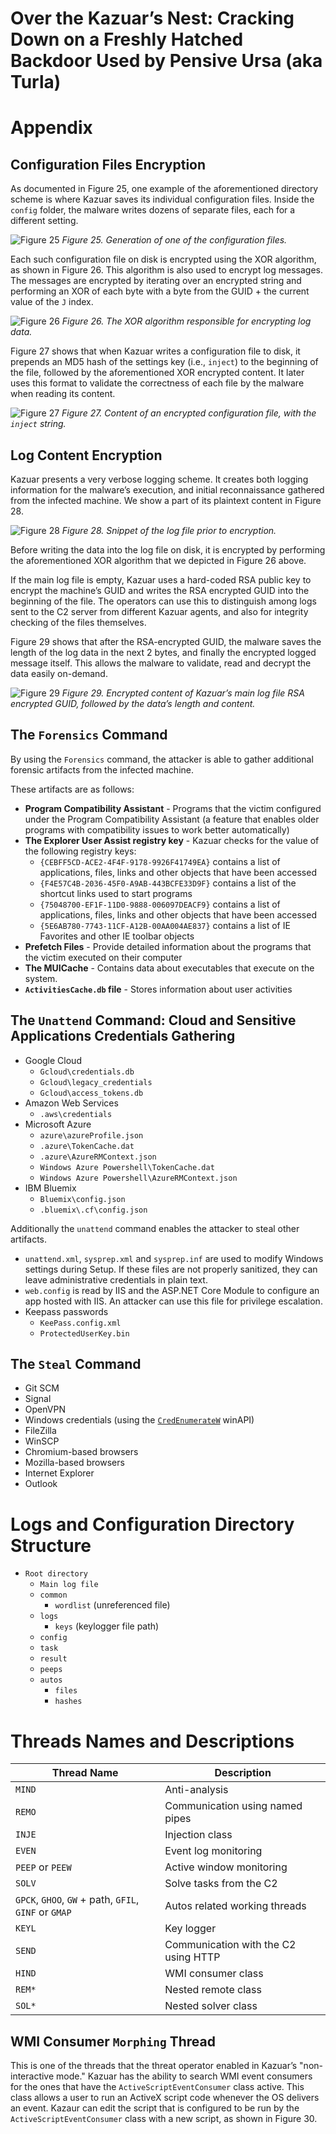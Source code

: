 # Over the Kazuar’s Nest: Cracking Down on a Freshly Hatched Backdoor Used by Pensive Ursa (aka Turla)

# Appendix

## Configuration Files Encryption

As documented in Figure 25, one example of the aforementioned directory scheme is where Kazuar saves its individual configuration files. Inside the `config` folder, the malware writes dozens of separate files, each for a different setting.

![Figure 25](https://github.com/PaloAltoNetworks/Unti42-Threat-Intelligence-Article-Information/assets/17553852/6cedfd59-ab5e-4f5c-8842-7be1d93b9c7a)
_Figure 25. Generation of one of the configuration files._

Each such configuration file on disk is encrypted using the XOR algorithm, as shown in Figure 26. This algorithm is also used to encrypt log messages. The messages are encrypted by iterating over an encrypted string and performing an XOR of each byte with a byte from the GUID + the current value of the `J` index.

![Figure 26](https://github.com/PaloAltoNetworks/Unti42-Threat-Intelligence-Article-Information/assets/17553852/b32aba7a-e38f-434c-8a7c-2a1e2090bf3b)
_Figure 26. The XOR algorithm responsible for encrypting log data._

Figure 27 shows that when Kazuar writes a configuration file to disk, it prepends an MD5 hash of the settings key (i.e., `inject`) to the beginning of the file, followed by the aforementioned XOR encrypted content. It later uses this format to validate the correctness of each file by the malware when reading its content.

![Figure 27](https://github.com/PaloAltoNetworks/Unti42-Threat-Intelligence-Article-Information/assets/17553852/82654699-140f-4e47-addc-b98eb1dd62fe)
_Figure 27. Content of an encrypted configuration file, with the `inject` string._

## Log Content Encryption

Kazuar presents a very verbose logging scheme. It creates both logging information for the malware’s execution, and initial reconnaissance gathered from the infected machine. We show a part of its plaintext content in Figure 28.

![Figure 28](https://github.com/PaloAltoNetworks/Unti42-Threat-Intelligence-Article-Information/assets/17553852/d3a4c932-22b2-4fa1-9acc-b4ab722a47d5)
_Figure 28. Snippet of the log file prior to encryption._

Before writing the data into the log file on disk, it is encrypted by performing the aforementioned XOR algorithm that we depicted in Figure 26 above. 

If the main log file is empty, Kazuar uses a hard-coded RSA public key to encrypt the machine’s GUID and writes the RSA encrypted GUID into the beginning of the file. The operators can use this to distinguish among logs sent to the C2 server from different Kazuar agents, and also for integrity checking of the files themselves. 

Figure 29 shows that after the RSA-encrypted GUID, the malware saves the length of the log data in the next 2 bytes, and finally the encrypted logged message itself. This allows the malware to validate, read and decrypt the data easily on-demand.

![Figure 29](https://github.com/PaloAltoNetworks/Unti42-Threat-Intelligence-Article-Information/assets/17553852/390a0ed2-bcc2-4d99-9f6e-4dfe9d6ac083)
_Figure 29. Encrypted content of Kazuar’s main log file RSA encrypted GUID, followed by the data’s length and content._

## The `Forensics` Command

By using the `Forensics` command, the attacker is able to gather additional forensic artifacts from the infected machine. 

These artifacts are as follows:

- **Program Compatibility Assistant** - Programs that the victim configured under the Program Compatibility Assistant (a feature that enables older programs with compatibility issues to work better automatically)
- **The Explorer User Assist registry key** - Kazuar checks for the value of the following registry keys:
  - `{CEBFF5CD-ACE2-4F4F-9178-9926F41749EA}` contains a list of applications, files, links and other objects that have been accessed
  - `{F4E57C4B-2036-45F0-A9AB-443BCFE33D9F}` contains a list of the shortcut links used to start programs
  - `{75048700-EF1F-11D0-9888-006097DEACF9}` contains a list of applications, files, links and other objects that have been accessed
  - `{5E6AB780-7743-11CF-A12B-00AA004AE837}` contains a list of IE Favorites and other IE toolbar objects
- **Prefetch Files** - Provide detailed information about the programs that the victim executed on their computer
- **The MUICache** - Contains data about executables that execute on the system. 
- **`ActivitiesCache.db` file** - Stores information about user activities

## The `Unattend` Command: Cloud and Sensitive Applications Credentials Gathering

- Google Cloud
  - `Gcloud\credentials.db`
  - `Gcloud\legacy_credentials`
  - `Gcloud\access_tokens.db`
- Amazon Web Services
  - `.aws\credentials`
- Microsoft Azure
  - `azure\azureProfile.json`
  - `.azure\TokenCache.dat`
  - `.azure\AzureRMContext.json`
  - `Windows Azure Powershell\TokenCache.dat`
  - `Windows Azure Powershell\AzureRMContext.json`
- IBM Bluemix
  - `Bluemix\config.json`
  - `.bluemix\.cf\config.json`

Additionally the `unattend` command enables the attacker to steal other artifacts. 

- `unattend.xml`, `sysprep.xml` and `sysprep.inf` are used to modify Windows settings during Setup. If these files are not properly sanitized, they can leave administrative credentials in plain text.
- `web.config` is read by IIS and the ASP.NET Core Module to configure an app hosted with IIS. An attacker can use this file for privilege escalation. 
- Keepass passwords
  - `KeePass.config.xml`
  - `ProtectedUserKey.bin`

## The `Steal` Command

- Git SCM
- Signal 
- OpenVPN
- Windows credentials (using the [`CredEnumerateW`](https://learn.microsoft.com/en-us/windows/win32/api/wincred/nf-wincred-credenumeratew) winAPI)
- FileZilla
- WinSCP
- Chromium-based browsers
- Mozilla-based browsers
- Internet Explorer
- Outlook

# Logs and Configuration Directory Structure

- `Root directory`
  - `Main log file`
  - `common`
    - `wordlist` (unreferenced file)
  - `logs`
    - `keys` (keylogger file path)
  - `config`
  - `task`
  - `result`
  - `peeps`
  - `autos`
    - `files`
    - `hashes`

# Threads Names and Descriptions

| Thread Name                                      | Description                          |
| ------------------------------------------------ | ------------------------------------ |
| `MIND`                                           | Anti-analysis                        |
| `REMO`                                           | Communication using named pipes      |
| `INJE`                                           | Injection class                      |
| `EVEN`                                           | Event log monitoring                 |
| `PEEP` or `PEEW`                                 | Active window monitoring             |
| `SOLV`                                           | Solve tasks from the C2              |
| `GPCK`, `GHOO`, `GW` + path, `GFIL`, `GINF` or `GMAP` | Autos related working threads   |
| `KEYL`                                           | Key logger                           |
| `SEND`                                           | Communication with the C2 using HTTP |
| `HIND`                                           | WMI consumer class                   |
| `REM*`                                           | Nested remote class                  |
| `SOL*`                                           | Nested solver class                  |

## WMI Consumer `Morphing` Thread

This is one of the threads that the threat operator enabled in Kazuar’s "non-interactive mode." Kazuar has the ability to search WMI event consumers for the ones that have the `ActiveScriptEventConsumer` class active. This class allows a user to run an ActiveX script code whenever the OS delivers an event. Kazaur can edit the script that is configured to be run by the `ActiveScriptEventConsumer` class with a new script, as shown in Figure 30. 


